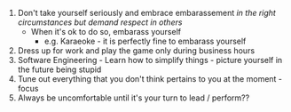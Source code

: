 1. Don't take yourself seriously and embrace embarassement _in the right circumstances but demand respect in others_ 
    - When it's ok to do so, embarass yourself
        - e.g. Karaeoke - it is perfectly fine to embarass yourself
2. Dress up for work and play the game only during business hours
3. Software Engineering - Learn how to simplify things - picture yourself in the future being stupid 
4. Tune out everything that you don't think pertains to you at the moment  - focus
5. Always be uncomfortable until it's your turn to lead / perform??
